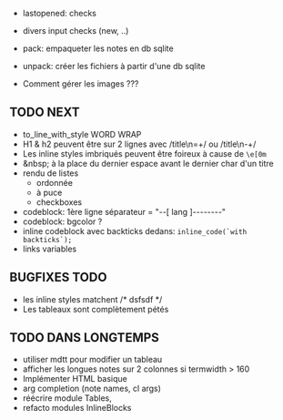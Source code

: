 - lastopened: checks
- divers input checks (new, ..)

- pack: empaqueter les notes en db sqlite
- unpack: créer les fichiers à partir d'une db sqlite

- Comment gérer les images ???

## TODO NEXT

- to_line_with_style WORD WRAP
- H1 & h2 peuvent être sur 2 lignes avec /title\n=+/ ou /title\n-+/
- Les inline styles imbriqués peuvent être foireux à cause de `\e[0m`
- \&nbsp; à la place du dernier espace avant le dernier char d'un titre
- rendu de listes
  - ordonnée
  - à puce
  - checkboxes
- codeblock: 1ère ligne séparateur = "--[ lang ]--------"
- codeblock: bgcolor ?
- inline codeblock avec backticks dedans: ``inline_code(`with backticks`);``
- links variables

## BUGFIXES TODO

- les inline styles matchent /* dsfsdf */
- Les tableaux sont complètement pétés

## TODO DANS LONGTEMPS

- utiliser mdtt pour modifier un tableau
- afficher les longues notes sur 2 colonnes si termwidth > 160
- Implémenter HTML basique
- arg completion (note names, cl args)
- réécrire module Tables,
- refacto modules InlineBlocks
